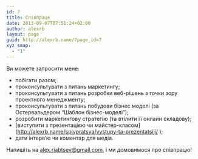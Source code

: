 ```yaml
---
id: 7
title: Співпраця
date: 2013-09-07T07:51:24+02:00
author: alexrb
layout: page
guid: http://alexrb.name/?page_id=7
xyz_smap:
  - "1"
---
```

Ви можете запросити мене:

  * побігати разом;
  * проконсультувати з питань маркетингу;
  * проконсультувати з питань розробки веб-рішень з точки зору проектного менеджменту;
  * проконсультувати з питань побудови бізнес моделі (за Остервальдером &#8220;Шаблон бізнес-моделі&#8221;);
  * розробити маркетингову стратегію (та втілити її онлайн складову);
  * [виступити з презентацією чи майстер-класом](http://alexrb.name/spivpratsya/vystupy-ta-prezentatsiji/ ‎);
  * дати інтерв‘ю чи коментар для медіа.

Напишіть на alex.riabtsev@gmail.com, і ми домовимося про співпрацю!